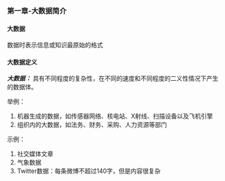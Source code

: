 ### 第一章-大数据简介

#### 大数据

数据时表示信息或知识最原始的格式

#### 大数据定义

***大数据：*** 具有不同程度的复杂性，在不同的速度和不同程度的二义性情况下产生的数据体。

举例：

1. 机器生成的数据，如传感器网络、核电站、X射线、扫描设备以及飞机引擎
2. 组织内的大数据，如法务、财务、采购、人力资源等部门

示例：
1. 社交媒体文章
2. 气象数据
3. Twitter数据：每条微博不超过140字，但是内容很复杂

